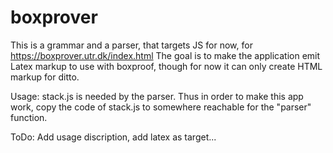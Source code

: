 # boxprover
This is a grammar and a parser, that targets JS for now, for https://boxprover.utr.dk/index.html
The goal is to make the application emit Latex markup to use with boxproof, though for now it can only create HTML markup for ditto.

Usage:
stack.js is needed by the parser. Thus in order to make this app work, copy the code of stack.js to somewhere reachable for the "parser" function.

ToDo:
Add usage discription, add latex as target...
